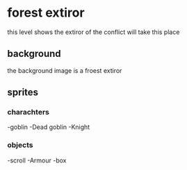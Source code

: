 # forest extiror

this level shows the extiror of the conflict will take this place 

## background 

the background image is a froest extiror

## sprites

### charachters

-goblin
-Dead goblin
-Knight


### objects

-scroll
-Armour
-box

